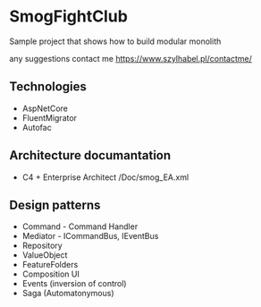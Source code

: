 # SmogFightClub
Sample project that shows how to build modular monolith

any suggestions contact me https://www.szylhabel.pl/contactme/

## Technologies
- AspNetCore 
- FluentMigrator 
- Autofac

## Architecture documantation
- C4 + Enterprise Architect /Doc/smog_EA.xml
  
## Design patterns
- Command - Command Handler
- Mediator - ICommandBus, IEventBus
- Repository
- ValueObject
- FeatureFolders
- Composition UI
- Events (inversion of control)
- Saga (Automatonymous)
